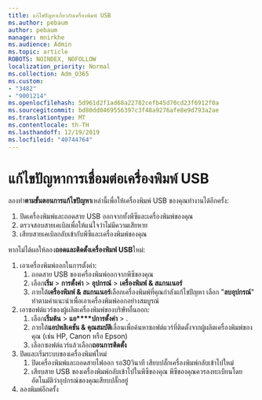 ```yaml
---
title: แก้ไขปัญหาเกี่ยวกับเครื่องพิมพ์ USB
ms.author: pebaum
author: pebaum
manager: mnirkhe
ms.audience: Admin
ms.topic: article
ROBOTS: NOINDEX, NOFOLLOW
localization_priority: Normal
ms.collection: Adm_O365
ms.custom:
- "3482"
- "9001214"
ms.openlocfilehash: 5d961d2f1ad68a22782cefb45d70cd23f6912f0a
ms.sourcegitcommit: bd80dd0469556397c3f48a9276afe8e9d793a2ae
ms.translationtype: MT
ms.contentlocale: th-TH
ms.lasthandoff: 12/19/2019
ms.locfileid: "40744764"
---
```

# <a name="fix-usb-printer-connection-issues"></a>แก้ไขปัญหาการเชื่อมต่อเครื่องพิมพ์ USB

ลองทำ**ตามขั้นตอนการแก้ไขปัญหา**เหล่านี้เพื่อให้เครื่องพิมพ์ USB ของคุณทำงานได้อีกครั้ง:

1. ปิดเครื่องพิมพ์และถอดสาย USB ออกจากทั้งพีซีและเครื่องพิมพ์ของคุณ
2. ตรวจสอบสายเคเบิลเพื่อให้แน่ใจว่าไม่มีความเสียหาย
3. เสียบสายเคเบิลกลับเข้ากับพีซีและเครื่องพิมพ์ของคุณ

หากไม่ได้ผลให้ลอง**ถอดและติดตั้งเครื่องพิมพ์ USB**ใหม่:

1. เอาเครื่องพิมพ์ออกในการตั้งค่า:
    1. ถอดสาย USB ของเครื่องพิมพ์ออกจากพีซีของคุณ
    2. เลือก**เริ่ม** > **การตั้งค่า** > **อุปกรณ์** > **เครื่องพิมพ์ & สแกนเนอร์**
    3. ภายใต้**เครื่องพิมพ์ & สแกนเนอร์**เลือกเครื่องพิมพ์ที่คุณกำลังแก้ไขปัญหา เลือก "**ลบอุปกรณ์**" ทำตามคำแนะนำเพื่อเอาเครื่องพิมพ์ออกอย่างสมบูรณ์
2. เอาซอฟต์แวร์ของผู้ผลิตเครื่องพิมพ์ของบริษัทอื่นออก:
    1. เลือก**เริ่มต้น** > **แอ****ปการตั้งค่า** > .
    2. ภายใต้**แอปพลิเคชัน & คุณสมบัติ**เลื่อนเพื่อค้นหาซอฟต์แวร์ที่ติดตั้งจากผู้ผลิตเครื่องพิมพ์ของคุณ (เช่น HP, Canon หรือ Epson)
    3. เลือกซอฟต์แวร์แล้วเลือก**ถอนการติดตั้ง**
3. ปิดและเริ่มระบบของเครื่องพิมพ์ใหม่<br>
    1. ปิดเครื่องพิมพ์และถอดสายไฟออก รอ30วินาที เสียบปลั๊กเครื่องพิมพ์กลับเข้าไปใหม่
    2. เสียบสาย USB ของเครื่องพิมพ์กลับเข้าไปในพีซีของคุณ พีซีของคุณควรลงทะเบียนโดยอัตโนมัติว่าอุปกรณ์ของคุณเสียบปลั๊กอยู่
4. ลองพิมพ์อีกครั้ง